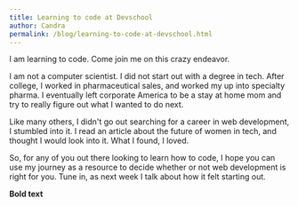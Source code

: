 ```yaml
---
title: Learning to code at Devschool
author: Candra
permalink: /blog/learning-to-code-at-devschool.html
---
```


I am learning to code. Come join me on this crazy endeavor.

I am not a computer scientist. I did not start out with a degree in tech.  After college, I worked in pharmaceutical sales, and worked my up into specialty pharma.  I eventually left corporate America to be a stay at home mom and try to really figure out what I wanted to do next. 

Like many others, I didn't go out searching for a career in web development, I stumbled into it.  I read an article about the future of women in tech, and thought I would look into it. What I found, I loved.

So, for any of you out there looking to learn how to code, I hope you can use my journey as a resource to decide whether or not web development is right for you.  Tune in, as next week I talk about how it felt starting out.

**Bold text**
